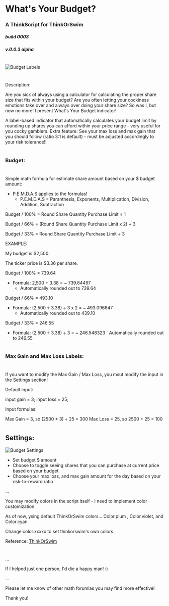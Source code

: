 # What's Your Budget?
### A ThinkScript for ThinkOrSwim

##### build 0003
##### v.0.0.3 alpha

#

![Budget Labels](https://i.imgur.com/6i0qTwG.png)
#

Description:

Are you sick of always using a calculator for calculating the proper share size that fits within your budget? Are you often letting your cockiness emotions take over and always over doing your share size? So was I, but now no more! I present What's Your Budget indicator!

A label-based indicator that automatically calculates your budget limit by rounding up shares you can afford within your price range - very useful for you cocky gamblers. Extra feature: See your max loss and max gain that you should follow (ratio 3:1 is default) - must be adjusted accordingly to your risk tolerance!!

# 

### Budget:

#

Simple math formula for estimate share amount based on your $ budget amount:

  - P.E.M.D.A.S applies to the formulas!
    - P.E.M.D.A.S = Paranthesis, Exponents, Multiplication, Division, Addition, Subtraction



Budget / 100% = Round Share Quantity Purchase Limit ÷ 1

Budget / 66% = (Round Share Quantity Purchase Limit x 2) ÷ 3

Budget / 33% = Round Share Quantity Purchase Limit ÷ 3


EXAMPLE: 

My budget is $2,500.

The ticker price is $3.36 per share.

Budget / 100% = 739.64
- Formula: 2,500 ÷ 3.38 = ~ 739.64497
    - Automatically rounded out to 739.64
    
Budget / 66% = 493.10
- Formula: (2,500 ÷ 3.38) ÷ 3 x 2 =  ~ 493.096647
  - Automatically rounded out to 439.10

Budget / 33% = 246.55 
- Formula: (2,500 ÷ 3.38) ÷ 3 = ~ 246.548323
  ` Automatically rounded out to 246.55

#

### Max Gain and Max Loss Labels:

#

If you want to modify the Max Gain / Max Loss, you msut modify the input in the Settings section!

Default input:

input gain = 3;
input loss = 25;

Input formulas:

Max Gain = 3, so (2500 * 3) ÷ 25 = 300 
Max Loss = 25, so 2500 ÷ 25 = 100

#

## Settings:

![Budget Settings](https://i.imgur.com/iLVfjTw.png)

  - Set budget $ amount
  - Choose to toggle seeing shares that you can purchase at current price based on your budget
  - Choose your max loss, and max gain amount for the day based on your risk-to-reward ratio

...

You may modify colors in the script itself - I need to implement color customization.

As of now, ysing default ThinkOrSwim colors... Color.plum , Color.violet, and Color.cyan

Change color.xxxxx to set thinkorswim's own colors

Reference: [ThinkOrSwim](https://tlc.thinkorswim.com/center/reference/thinkScript/Constants/Color)

#

...
 
 If I helped just one person, I'd die a happy man! :)
 
...


Please let me know of other math forumlas you may find more effective!

Thank you!
